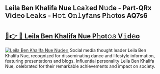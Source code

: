 ## Leila Ben Khalifa Nue L𝚎a𝚔ed N𝚞𝚍e - Part-QRx Vi𝚍𝚎o L𝚎a𝚔s - H𝚘𝚝 O𝚗𝚕yf𝚊ns P𝚑𝚘tos AQ7s6

# <h2><a href="http://kf5lt3l.oniu.top/?m=Leila+Ben+Khalifa+Nue">🔗👉 🔴 Leila Ben Khalifa Nue P𝚑ot𝚘𝚜 V𝚒d𝚎o</a></h2>

[![Leila Ben Khalifa Nue Nu𝚍e𝚜](https://i.imgur.com/0qMVB7G.gif)](http://kf5lt3l.oniu.top/?m=Leila+Ben+Khalifa+Nue)
Social media thought leader Leila Ben Khalifa Nue, recognized for disseminating dance and lifestyle information, featuring presentations and blogs. Influential personality Leila Ben Khalifa Nue, celebrated for their remarkable achievements and impact on society.  
